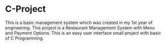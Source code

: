 # C-Project
This is a basic management system which was created in my 1st year of engineering.
This project is a Restaurant Management System with Menu and Payment Options. 
This is an easy user interface small project with basic of C Programming.
